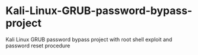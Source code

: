 # Kali-Linux-GRUB-password-bypass-project
Kali Linux GRUB password bypass project with root shell exploit and password reset procedure
